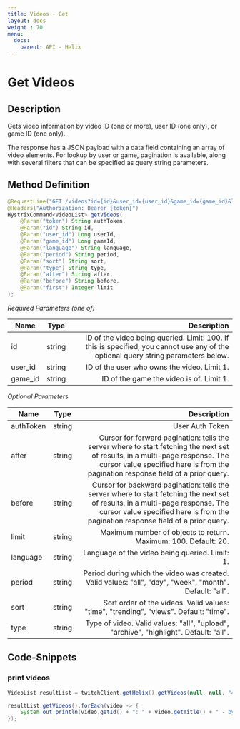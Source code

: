 ```yaml
---
title: Videos - Get
layout: docs
weight : 70
menu: 
  docs:
    parent: API - Helix
---
```


# Get Videos

## Description

Gets video information by video ID (one or more), user ID (one only), or game ID (one only).

The response has a JSON payload with a data field containing an array of video elements. For lookup by user or game, pagination is available, along with several filters that can be specified as query string parameters.

## Method Definition

```java
@RequestLine("GET /videos?id={id}&user_id={user_id}&game_id={game_id}&language={language}&period={period}&sort={sort}&type={type}&after={after}&before={before}&first={first}")
@Headers("Authorization: Bearer {token}")
HystrixCommand<VideoList> getVideos(
    @Param("token") String authToken,
	@Param("id") String id,
	@Param("user_id") Long userId,
	@Param("game_id") Long gameId,
	@Param("language") String language,
	@Param("period") String period,
	@Param("sort") String sort,
	@Param("type") String type,
	@Param("after") String after,
	@Param("before") String before,
	@Param("first") Integer limit
);
```

*Required Parameters (one of)*

| Name          | Type      | Description  |
| ------------- |:---------:| -----------------:|
| id | string | ID of the video being queried. Limit: 100. If this is specified, you cannot use any of the optional query string parameters below. |
| user_id | string | ID of the user who owns the video. Limit 1. |
| game_id | string | ID of the game the video is of. Limit 1. |

*Optional Parameters*

| Name          | Type      | Description  |
| ------------- |:---------:| -----------------:|
| authToken     | string    | User Auth Token |
| after | string | Cursor for forward pagination: tells the server where to start fetching the next set of results, in a multi-page response. The cursor value specified here is from the pagination response field of a prior query. |
| before | string | Cursor for backward pagination: tells the server where to start fetching the next set of results, in a multi-page response. The cursor value specified here is from the pagination response field of a prior query. |
| limit | string | Maximum number of objects to return. Maximum: 100. Default: 20. |
| language | string | Language of the video being queried. Limit: 1. |
| period | string | Period during which the video was created. Valid values: "all", "day", "week", "month". Default: "all". |
| sort | string | Sort order of the videos. Valid values: "time", "trending", "views". Default: "time". |
| type | string | Type of video. Valid values: "all", "upload", "archive", "highlight". Default: "all". |

## Code-Snippets

### print videos

```java
VideoList resultList = twitchClient.getHelix().getVideos(null, null, "488552", null, null, null, null, null, null, 100).execute();

resultList.getVideos().forEach(video -> {
	System.out.println(video.getId() + ": " + video.getTitle() + " - by: " + video.getUserName());
});
```
